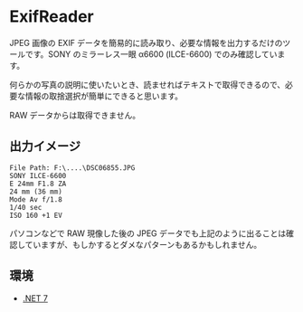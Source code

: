 # ExifReader
JPEG 画像の EXIF データを簡易的に読み取り、必要な情報を出力するだけのツールです。SONY のミラーレス一眼 α6600 (ILCE-6600) でのみ確認しています。

何らかの写真の説明に使いたいとき、読ませればテキストで取得できるので、必要な情報の取捨選択が簡単にできると思います。

RAW データからは取得できません。


## 出力イメージ
```
File Path: F:\....\DSC06855.JPG
SONY ILCE-6600
E 24mm F1.8 ZA
24 mm (36 mm)
Mode Av f/1.8
1/40 sec
ISO 160 +1 EV
```

パソコンなどで RAW 現像した後の JPEG データでも上記のように出ることは確認していますが、もしかするとダメなパターンもあるかもしれません。

## 環境
- [.NET 7](https://dotnet.microsoft.com/ja-jp/download/dotnet/7.0)
